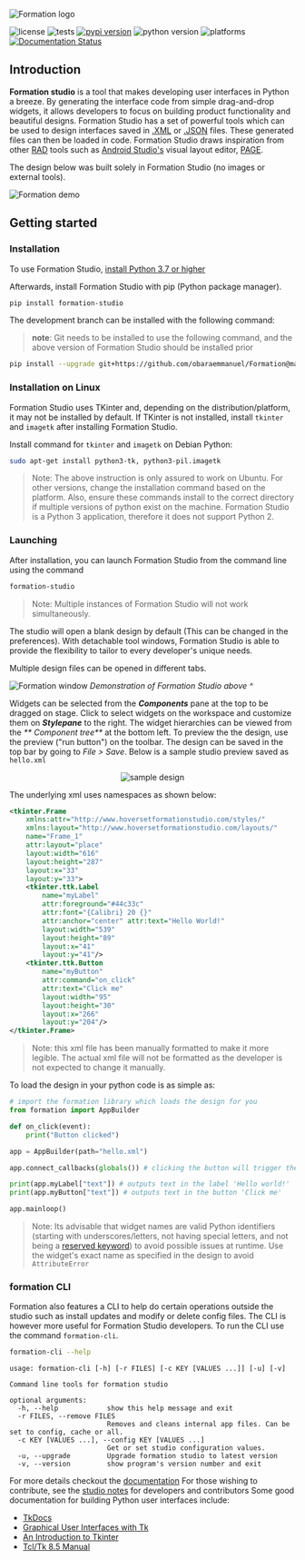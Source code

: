 ![Formation logo](https://raw.githubusercontent.com/obaraemmanuel/Formation/master/docs/_static/logo.png)

![license](https://img.shields.io/github/license/ObaraEmmanuel/Formation)
![tests](https://github.com/ObaraEmmanuel/Formation/workflows/build/badge.svg)
[![pypi version](https://img.shields.io/pypi/v/formation-studio.svg)](https://pypi.org/project/formation-studio/)
![python version](https://img.shields.io/badge/python-3.7+-blue.svg)
![platforms](https://img.shields.io/badge/Platforms-Linux%20|%20Windows%20|%20Mac%20-purple.svg)
[![Documentation Status](https://readthedocs.org/projects/formation-studio/badge/?version=latest)](https://formation-studio.readthedocs.io/en/latest/?badge=latest)
## Introduction

**Formation studio** is a tool that makes developing user interfaces in Python a breeze. By generating the interface code from simple drag-and-drop widgets, it allows developers to focus
on building product functionality and beautiful designs. Formation Studio has a set of powerful tools which can be used to design interfaces saved in
[.XML](https://en.wikipedia.org/wiki/XML) or [.JSON](https://en.wikipedia.org/wiki/JSON) files. These generated files can then be loaded in code. Formation Studio draws inspiration from other
[RAD](https://en.wikipedia.org/wiki/Rapid_application_development) tools such as
[Android Studio's](https://developer.android.com/studio) visual layout editor,
[PAGE](http://page.sourceforge.net). 

The design below was built solely in Formation Studio (no images or external tools).

![Formation demo](https://raw.githubusercontent.com/obaraemmanuel/Formation/master/docs/_static/canvas-full-demo.png)

## Getting started

### Installation

To use Formation Studio, [install Python 3.7 or higher](https://www.python.org/downloads/)

Afterwards, install Formation Studio with pip (Python package manager).

```bash
pip install formation-studio
```

The development branch can be installed with the following command:
> **note**: Git needs to be installed to use the following command, and the above version of Formation Studio should be installed prior

```bash
pip install --upgrade git+https://github.com/obaraemmanuel/Formation@master
```

### Installation on Linux

Formation Studio uses TKinter and, depending on the distribution/platform, it may not be installed by default. If TKinter is not installed, install `tkinter` and `imagetk` after installing Formation Studio.

Install command for `tkinter` and `imagetk` on Debian Python:

```bash
sudo apt-get install python3-tk, python3-pil.imagetk
```

> Note: The above instruction is only assured to work on Ubuntu. For
> other versions, change the installation command based on the platform. Also, ensure these commands install to the correct directory if multiple versions of python exist on the machine. Formation Studio is a Python 3 application, therefore it does not support Python 2.

### Launching

After installation, you can launch Formation Studio from the command line using the command

```bash
formation-studio
```

> Note: Multiple instances of Formation Studio will not work simultaneously.

The studio will open a blank design by default (This can be changed in the preferences). With detachable tool windows, Formation Studio is able to provide the flexibility to tailor to every developer's unique needs.

Multiple design files can be opened in different tabs.

![Formation window](https://raw.githubusercontent.com/obaraemmanuel/Formation/master/docs/_static/showcase.png)
*Demonstration of Formation Studio above ^*

Widgets can be selected from the _**Components**_ pane at the top to be dragged on stage. Click to select widgets
on the workspace and customize them on _**Stylepane**_ to the right. The widget hierarchies can be viewed from the _**
Component tree**_ at the bottom left. To preview the the design, use the preview ("run button") on the toolbar. The design can be saved in the top bar by going to _File > Save_. Below is a sample studio preview saved
as `hello.xml`

<p align="center">
    <img alt="sample design" src="https://raw.githubusercontent.com/obaraemmanuel/Formation/master/docs/_static/hello.png"/>
</p>

The underlying xml uses namespaces as shown below:

```xml
<tkinter.Frame 
    xmlns:attr="http://www.hoversetformationstudio.com/styles/" 
    xmlns:layout="http://www.hoversetformationstudio.com/layouts/" 
    name="Frame_1" 
    attr:layout="place" 
    layout:width="616" 
    layout:height="287" 
    layout:x="33" 
    layout:y="33">
    <tkinter.ttk.Label 
        name="myLabel" 
        attr:foreground="#44c33c" 
        attr:font="{Calibri} 20 {}" 
        attr:anchor="center" attr:text="Hello World!" 
        layout:width="539" 
        layout:height="89" 
        layout:x="41" 
        layout:y="41"/>
    <tkinter.ttk.Button 
        name="myButton"
        attr:command="on_click"
        attr:text="Click me" 
        layout:width="95" 
        layout:height="30" 
        layout:x="266" 
        layout:y="204"/>
</tkinter.Frame>

```

> Note: this xml file has been manually formatted to make it more legible. The actual xml file
> will not be formatted as the developer is not expected to change it manually.

To load the design in your python code is as simple as:

```python
# import the formation library which loads the design for you
from formation import AppBuilder

def on_click(event):
    print("Button clicked")

app = AppBuilder(path="hello.xml")

app.connect_callbacks(globals()) # clicking the button will trigger the on_click function

print(app.myLabel["text"]) # outputs text in the label 'Hello world!'
print(app.myButton["text"]) # outputs text in the button 'Click me'

app.mainloop()
```

>Note: Its advisable that widget names are valid Python identifiers (starting with underscores/letters, not having special letters, and not being a [reserved keyword](https://www.programiz.com/python-programming/keyword-list)) to avoid 
>possible issues at runtime.
>Use the widget's exact name as specified in the design to avoid `AttributeError`

### formation CLI
Formation also features a CLI to help do certain operations outside the studio such
as install updates and modify or delete config files. The CLI is however more
useful for Formation Studio developers. To run the CLI use the command `formation-cli`.

```bash
formation-cli --help
```

```
usage: formation-cli [-h] [-r FILES] [-c KEY [VALUES ...]] [-u] [-v]

Command line tools for formation studio

optional arguments:
  -h, --help            show this help message and exit
  -r FILES, --remove FILES
                        Removes and cleans internal app files. Can be set to config, cache or all.
  -c KEY [VALUES ...], --config KEY [VALUES ...]
                        Get or set studio configuration values.
  -u, --upgrade         Upgrade formation studio to latest version
  -v, --version         show program's version number and exit
```


For more details checkout the [documentation](https://formation-studio.readthedocs.io/en/latest/)
For those wishing to contribute, see the [studio notes](https://formation-studio.readthedocs.io/en/latest/studio/architecture.html) for developers and contributors
Some good documentation for building Python user interfaces
include:

- [TkDocs](http://www.tkdocs.com)
- [Graphical User Interfaces with Tk](http://docs.python.org/3.5/library/tk.html)
- [An Introduction to Tkinter](https://web.archive.org/web/20170518202115/http://effbot.org/tkinterbook/tkinter-index.htm)
- [Tcl/Tk 8.5 Manual](http://www.tcl.tk/man/tcl8.5/) 

